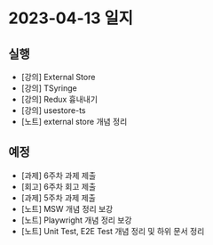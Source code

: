 # 2023-04-13 일지

## 실행

- [강의] External Store
- [강의] TSyringe
- [강의] Redux 흉내내기
- [강의] usestore-ts
- [노트] external store 개념 정리

## 예정

- [과제] 6주차 과제 제출
- [회고] 6주차 회고 제출
- [과제] 5주차 과제 제출
- [노트] MSW 개념 정리 보강
- [노트] Playwright 개념 정리 보강
- [노트] Unit Test, E2E Test 개념 정리 및 하위 문서 정리

